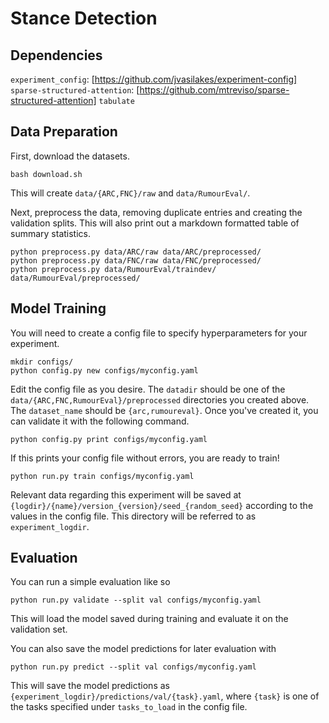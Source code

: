 # Stance Detection


## Dependencies

`experiment_config`: [https://github.com/jvasilakes/experiment-config]
`sparse-structured-attention`: [https://github.com/mtreviso/sparse-structured-attention]
`tabulate`


## Data Preparation

First, download the datasets.

```
bash download.sh
```

This will create `data/{ARC,FNC}/raw` and `data/RumourEval/`.


Next, preprocess the data, removing duplicate entries and creating the validation splits.
This will also print out a markdown formatted table of summary statistics.

```
python preprocess.py data/ARC/raw data/ARC/preprocessed/
python preprocess.py data/FNC/raw data/FNC/preprocessed/
python preprocess.py data/RumourEval/traindev/ data/RumourEval/preprocessed/
```

## Model Training 

You will need to create a config file to specify hyperparameters for your experiment.

```
mkdir configs/
python config.py new configs/myconfig.yaml
```

Edit the config file as you desire. The `datadir` should be one of the `data/{ARC,FNC,RumourEval}/preprocessed`
directories you created above. The `dataset_name` should be `{arc,rumoureval}`.
Once you've created it, you can validate it with the following command.

```
python config.py print configs/myconfig.yaml
```

If this prints your config file without errors, you are ready to train!

```
python run.py train configs/myconfig.yaml
```

Relevant data regarding this experiment will be saved at `{logdir}/{name}/version_{version}/seed_{random_seed}` according to the values in the config file. This directory will be referred to as `experiment_logdir`.

## Evaluation

You can run a simple evaluation like so

```
python run.py validate --split val configs/myconfig.yaml
```

This will load the model saved during training and evaluate it on the validation set.


You can also save the model predictions for later evaluation with

```
python run.py predict --split val configs/myconfig.yaml
```

This will save the model predictions as `{experiment_logdir}/predictions/val/{task}.yaml`, where `{task}` is one of the tasks specified under `tasks_to_load` in the config file.
